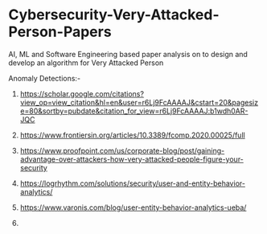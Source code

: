 # Cybersecurity-Very-Attacked-Person-Papers
AI, ML and Software Engineering based paper analysis on to design and develop an algorithm for Very Attacked Person


Anomaly Detections:-

1. https://scholar.google.com/citations?view_op=view_citation&hl=en&user=r6Lj9FcAAAAJ&cstart=20&pagesize=80&sortby=pubdate&citation_for_view=r6Lj9FcAAAAJ:b1wdh0AR-JQC

2. https://www.frontiersin.org/articles/10.3389/fcomp.2020.00025/full
3. https://www.proofpoint.com/us/corporate-blog/post/gaining-advantage-over-attackers-how-very-attacked-people-figure-your-security
4. https://logrhythm.com/solutions/security/user-and-entity-behavior-analytics/
5. https://www.varonis.com/blog/user-entity-behavior-analytics-ueba/
6.



